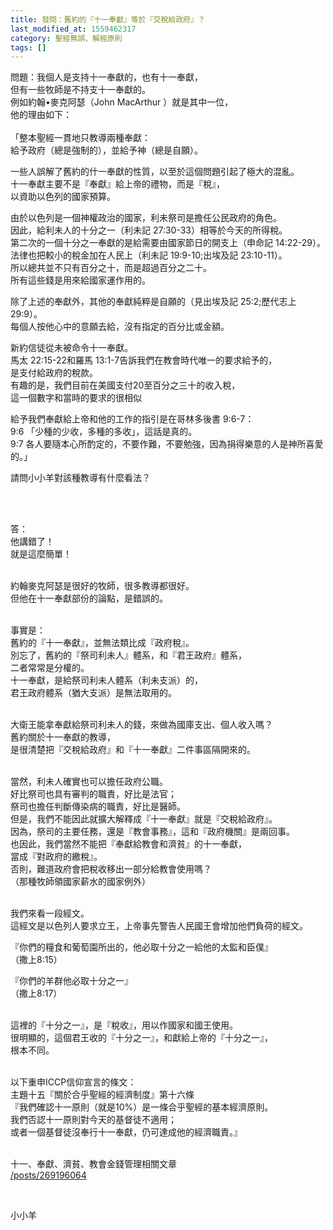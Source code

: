 ```yaml
---
title: 發問：舊約的『十一奉獻』等於『交稅給政府』？
last_modified_at: 1559462317
category: 聖經無誤、解經原則
tags: []
---
```


<p>問題：我個人是支持十一奉獻的，也有十一奉獻，<br>
但有一些牧師是不持支十一奉獻的。<br>
例如約翰•麥克阿瑟（John MacArthur ）就是其中一位，<br>
他的理由如下：<br>
&nbsp;<br>
「整本聖經一貫地只教導兩種奉獻：<br>
給予政府（總是強制的），並給予神（總是自願）。</p>

<p>一些人誤解了舊約的什一奉獻的性質，以至於這個問題引起了極大的混亂。<br>
十一奉獻主要不是『奉獻』給上帝的禮物，而是『稅』，<br>
以資助以色列的國家預算。</p>

<p>由於以色列是一個神權政治的國家，利未祭司是擔任公民政府的角色。<br>
因此，給利未人的十分之一（利未記 27:30-33）相等於今天的所得稅。<br>
第二次的一個十分之一奉獻的是給需要由國家節日的開支上（申命記 14:22-29）。<br>
法律也把較小的稅金加在人民上（利未記 19:9-10;出埃及記 23:10-11）。<br>
所以總共並不只有百分之十，而是超過百分之二十。<br>
所有這些錢是用來給國家運作用的。&nbsp;</p>

<p>除了上述的奉獻外，其他的奉獻純粹是自願的（見出埃及記 25:2;歷代志上29:9）。<br>
每個人按他心中的意願去給，沒有指定的百分比或金額。</p>

<p>新約信徒從未被命令十一奉獻。<br>
馬太 22:15-22和羅馬 13:1-7告訴我們在教會時代唯一的要求給予的，<br>
是支付給政府的稅款。<br>
有趣的是，我們目前在美國支付20至百分之三十的收入稅，<br>
這一個數字和當時的要求的很相似</p>

<p>給予我們奉獻給上帝和他的工作的指引是在哥林多後書 9:6-7：<br>
9:6 「少種的少收，多種的多收」，這話是真的。<br>
9:7 各人要隨本心所酌定的，不要作難，不要勉強，因為捐得樂意的人是神所喜愛的。」</p>

<p>請問小小羊對該種教導有什麼看法？<br>
&nbsp;</p>

<p>&nbsp;</p>

<p>答：<br>
他講錯了！<br>
就是這麼簡單！</p>

<p><br>
約翰麥克阿瑟是很好的牧師，很多教導都很好。<br>
但他在十一奉獻部份的論點，是錯誤的。<br>
&nbsp;</p>

<p>事實是：<br>
舊約的『十一奉獻』，並無法類比成『政府稅』。<br>
別忘了，舊約的『祭司利未人』體系，和『君王政府』體系，<br>
二者常常是分權的。<br>
十一奉獻，是給祭司利未人體系（利未支派）的，<br>
君王政府體系（猶大支派）是無法取用的。</p>

<p><br>
大衛王能拿奉獻給祭司利未人的錢，來做為國庫支出、個人收入嗎？<br>
舊約關於十一奉獻的教導，<br>
是很清楚把『交稅給政府』和『十一奉獻』二件事區隔開來的。</p>

<p><br>
當然，利未人確實也可以擔任政府公職。<br>
好比祭司也具有審判的職責，好比是法官；<br>
祭司也擔任判斷傳染病的職責，好比是醫師。<br>
但是，我們不能因此就擴大解釋成『十一奉獻』就是『交稅給政府』。<br>
因為，祭司的主要任務，還是『教會事務』，這和『政府機關』是兩回事。<br>
也因此，我們當然不能把『奉獻給教會和濟貧』的十一奉獻，<br>
當成『對政府的繳稅』。<br>
否則，難道政府會把稅收移出一部分給教會使用嗎？<br>
（那種牧師領國家薪水的國家例外）</p>

<p><br>
我們來看一段經文。<br>
這經文是以色列人要求立王，上帝事先警告人民國王會增加他們負荷的經文。</p>

<p>『你們的糧食和葡萄園所出的，他必取十分之一給他的太監和臣僕』<br>
（撒上8:15）</p>

<p>『你們的羊群他必取十分之一』<br>
（撒上8:17）</p>

<p><br>
這裡的『十分之一』，是『稅收』，用以作國家和國王使用。<br>
很明顯的，這個君王收的『十分之一』，和獻給上帝的『十分之一』，<br>
根本不同。</p>

<p><br>
以下重申ICCP信仰宣言的條文：<br>
主題十五『關於合乎聖經的經濟制度』第十六條<br>
『我們確認十一原則（就是10%）是一條合乎聖經的基本經濟原則。<br>
我們否認十一原則對今天的基督徒不適用；<br>
或者一個基督徒沒奉行十一奉獻，仍可達成他的經濟職責。』</p>

<p><br>
十一、奉獻、濟貧、教會金錢管理相關文章<br>
<a href="/posts/269196064" target="_blank">/posts/269196064</a></p>

<p>&nbsp;</p>

<p>小小羊</p>


